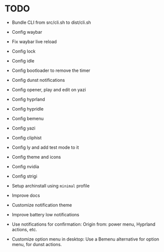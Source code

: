 # TODO

- Bundle CLI from src/cli.sh to dist/cli.sh

- Config waybar
- Fix waybar live reload
- Config lock
- Config idle
- Config bootloader to remove the timer
- Config dunst notifications
- Config opener, play and edit on yazi
- Config hyprland
- Config hypridle
- Config bemenu
- Config yazi
- Config cliphist
- Config ly and add test mode to it
- Config theme and icons
- Config nvidia
- Config strigi

- Setup archinstall using `minimal` profile
- Improve docs
- Customize notification theme
- Improve battery low notifications
- Use notifications for confirmation: Origin from: power menu, Hyprland actions, etc.
- Customize option menu in desktop: Use a Bemenu alternative for option menu, for dunst actions.
